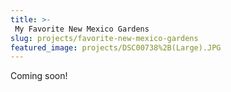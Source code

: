 ```yaml
---
title: >-
 My Favorite New Mexico Gardens
slug: projects/favorite-new-mexico-gardens
featured_image: projects/DSC00738%2B(Large).JPG
---
```


Coming soon!

